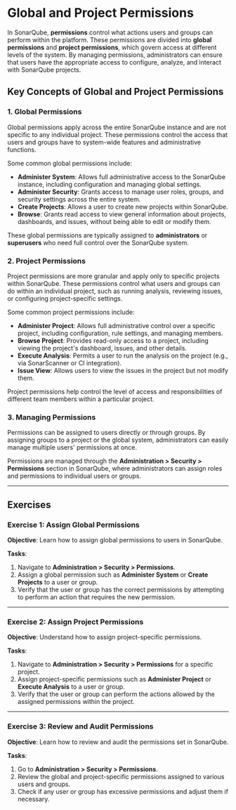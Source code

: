 # Global and Project Permissions

In SonarQube, **permissions** control what actions users and groups can perform within the platform. These permissions are divided into **global permissions** and **project permissions**, which govern access at different levels of the system. By managing permissions, administrators can ensure that users have the appropriate access to configure, analyze, and interact with SonarQube projects.

## Key Concepts of Global and Project Permissions

### 1. Global Permissions
Global permissions apply across the entire SonarQube instance and are not specific to any individual project. These permissions control the access that users and groups have to system-wide features and administrative functions.

Some common global permissions include:
- **Administer System**: Allows full administrative access to the SonarQube instance, including configuration and managing global settings.
- **Administer Security**: Grants access to manage user roles, groups, and security settings across the entire system.
- **Create Projects**: Allows a user to create new projects within SonarQube.
- **Browse**: Grants read access to view general information about projects, dashboards, and issues, without being able to edit or modify them.
  
These global permissions are typically assigned to **administrators** or **superusers** who need full control over the SonarQube system.

### 2. Project Permissions
Project permissions are more granular and apply only to specific projects within SonarQube. These permissions control what users and groups can do within an individual project, such as running analysis, reviewing issues, or configuring project-specific settings.

Some common project permissions include:
- **Administer Project**: Allows full administrative control over a specific project, including configuration, rule settings, and managing members.
- **Browse Project**: Provides read-only access to a project, including viewing the project's dashboard, issues, and other details.
- **Execute Analysis**: Permits a user to run the analysis on the project (e.g., via SonarScanner or CI integration).
- **Issue View**: Allows users to view the issues in the project but not modify them.
  
Project permissions help control the level of access and responsibilities of different team members within a particular project.

### 3. Managing Permissions
Permissions can be assigned to users directly or through groups. By assigning groups to a project or the global system, administrators can easily manage multiple users' permissions at once.

Permissions are managed through the **Administration > Security > Permissions** section in SonarQube, where administrators can assign roles and permissions to individual users or groups.

---

## Exercises

### Exercise 1: Assign Global Permissions

**Objective**: 
Learn how to assign global permissions to users in SonarQube.

**Tasks**:
1. Navigate to **Administration > Security > Permissions**.
2. Assign a global permission such as **Administer System** or **Create Projects** to a user or group.
3. Verify that the user or group has the correct permissions by attempting to perform an action that requires the new permission.

---

### Exercise 2: Assign Project Permissions

**Objective**: 
Understand how to assign project-specific permissions.

**Tasks**:
1. Navigate to **Administration > Security > Permissions** for a specific project.
2. Assign project-specific permissions such as **Administer Project** or **Execute Analysis** to a user or group.
3. Verify that the user or group can perform the actions allowed by the assigned permissions within the project.

---

### Exercise 3: Review and Audit Permissions

**Objective**: 
Learn how to review and audit the permissions set in SonarQube.

**Tasks**:
1. Go to **Administration > Security > Permissions**.
2. Review the global and project-specific permissions assigned to various users and groups.
3. Check if any user or group has excessive permissions and adjust them if necessary.
